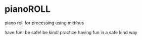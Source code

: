 # pianoROLL
piano roll for processing using midibus


have fun! be safe! be kind! practice having fun in a safe kind way


